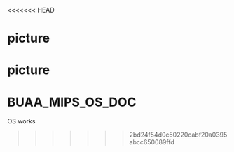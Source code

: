 <<<<<<< HEAD
# picture
picture
=======
# BUAA_MIPS_OS_DOC
OS works
>>>>>>> 2bd24f54d0c50220cabf20a0395abcc650089ffd
